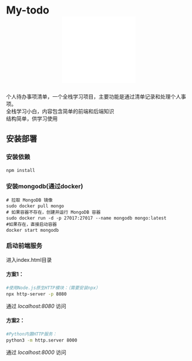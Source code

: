 # My-todo <div align="center"><img src="images/todo_logo.svg" width=200px></div>

个人待办事项清单，一个全栈学习项目，主要功能是通过清单记录和处理个人事项。    
全栈学习小白，内容包含简单的前端和后端知识    
结构简单，供学习使用

## 安装部署
### 安装依赖
`npm install`
### 安装mongodb(通过docker)
```
# 拉取 MongoDB 镜像
sudo docker pull mongo   
# 如果容器不存在，创建并运行 MongoDB 容器
sudo docker run -d -p 27017:27017 --name mongodb mongo:latest
#如果存在，直接启动容器
docker start mongodb
```
### 启动前端服务
进入index.html目录

#### 方案1：
```bash
#使用Node.js原生HTTP模块：（需要安装npx）
npx http-server -p 8080
```
通过 _localhost:8080_ 访问
#### 方案2：
```bash
#Python内置HTTP服务：
python3 -m http.server 8000
```
通过 _localhost:8000_ 访问
